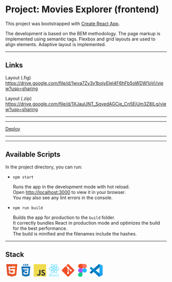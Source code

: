 # Project: Movies Explorer (frontend)

This project was bootstrapped with [Create React App](https://github.com/facebook/create-react-app).

The development is based on the BEM methodology. The page markup is implemented using semantic tags. Flexbox and grid layouts are used to align elements. Adaptive layout is implemented.

---

## Links

Layout (.fig)
<https://drive.google.com/file/d/1wva7Zy3v1bojyElel4F6hFb5oWDW1oVi/view?usp=sharing>

Layout (.zip)
<https://drive.google.com/file/d/1XJauUNT_SqyedAGCje_Cn5EjUm3Z8ILg/view?usp=sharing>

---
---

[Deploy](https://allmovies.nomoredomains.rocks)

---
---

## Available Scripts

In the project directory, you can run:

* `npm start`

  Runs the app in the development mode with hot reload.\
  Open [http://localhost:3000](http://localhost:3000) to view it in your browser.\
  You may also see any lint errors in the console.

* `npm run build`

  Builds the app for production to the `build` folder.\
  It correctly bundles React in production mode and optimizes the build for the best performance.\
  The build is minified and the filenames include the hashes.

---

## **Stack**

<div>
  <img src="https://raw.githubusercontent.com/devicons/devicon/1119b9f84c0290e0f0b38982099a2bd027a48bf1/icons/html5/html5-original.svg" title="HTML5" alt="HTML" width="40" height="40"/>

  <img src="https://raw.githubusercontent.com/devicons/devicon/1119b9f84c0290e0f0b38982099a2bd027a48bf1/icons/css3/css3-plain-wordmark.svg" title="CSS3" alt="CSS" width="40" height="40"/>

  <img src="https://raw.githubusercontent.com/devicons/devicon/1119b9f84c0290e0f0b38982099a2bd027a48bf1/icons/javascript/javascript-original.svg" title="JavaScript" alt="JavaScript" width="40" height="40"/>

  <img src="https://raw.githubusercontent.com/devicons/devicon/1119b9f84c0290e0f0b38982099a2bd027a48bf1/icons/react/react-original-wordmark.svg" title="React" alt="React" width="40" height="40"/>

  <img src="https://raw.githubusercontent.com/devicons/devicon/1119b9f84c0290e0f0b38982099a2bd027a48bf1/icons/git/git-original.svg" title="Git" alt="Git" width="40" height="40"/>

  <img src="https://raw.githubusercontent.com/devicons/devicon/1119b9f84c0290e0f0b38982099a2bd027a48bf1/icons/figma/figma-original.svg" title="Figma" alt="Figma" width="40" height="40"/>

  <img src="https://raw.githubusercontent.com/devicons/devicon/1119b9f84c0290e0f0b38982099a2bd027a48bf1/icons/vscode/vscode-original.svg" title="VSCode" alt="VSCode" width="40" height="40"/>
</div>
